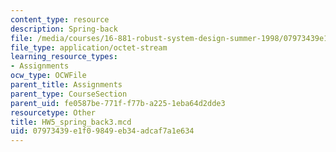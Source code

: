 ```yaml
---
content_type: resource
description: Spring-back
file: /media/courses/16-881-robust-system-design-summer-1998/07973439e1f09849eb34adcaf7a1e634_HW5_spring_back3.mcd
file_type: application/octet-stream
learning_resource_types:
- Assignments
ocw_type: OCWFile
parent_title: Assignments
parent_type: CourseSection
parent_uid: fe0587be-771f-f77b-a225-1eba64d2dde3
resourcetype: Other
title: HW5_spring_back3.mcd
uid: 07973439-e1f0-9849-eb34-adcaf7a1e634
---
```

